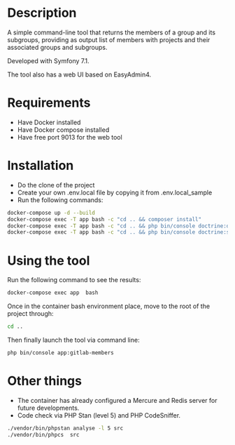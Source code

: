 # Description
A simple command-line tool that returns the members of a group and its subgroups, providing as output list of members with projects and their associated groups and subgroups.

Developed with Symfony 7.1.

The tool also has a web UI based on EasyAdmin4.

# Requirements
- Have Docker installed
- Have Docker compose installed
- Have free port 9013 for the web tool

# Installation
- Do the clone of the project
- Create your own .env.local file by copying it from .env.local_sample
- Run the following commands:
```bash
docker-compose up -d --build
docker-compose exec -T app bash -c "cd .. && composer install"
docker-compose exec -T app bash -c "cd .. && php bin/console doctrine:database:create"
docker-compose exec -T app bash -c "cd .. && php bin/console doctrine:schema:create"
```


# Using the tool
Run the following command to see the results:

```bash
docker-compose exec app  bash
```
Once in the container bash environment place, move to the root of the project
through:
```bash
cd ..
```
Then finally launch the tool via command line:
```bash
php bin/console app:gitlab-members
```

# Other things
- The container has already configured a Mercure and Redis server for future developments.
- Code check via PHP Stan (level 5) and PHP CodeSniffer.
```bash
./vendor/bin/phpstan analyse -l 5 src 
./vendor/bin/phpcs  src
```
